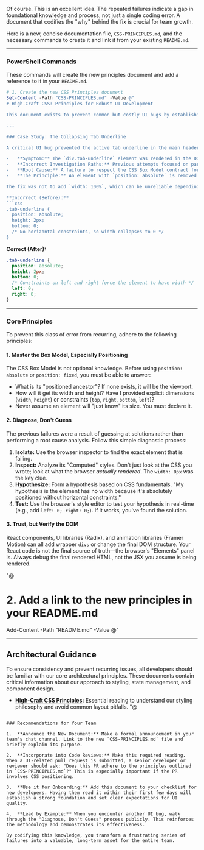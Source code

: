 Of course. This is an excellent idea. The repeated failures indicate a gap in foundational knowledge and process, not just a single coding error. A document that codifies the "why" behind the fix is crucial for team growth.

Here is a new, concise documentation file, `CSS-PRINCIPLES.md`, and the necessary commands to create it and link it from your existing `README.md`.

---

### **PowerShell Commands**

These commands will create the new principles document and add a reference to it in your `README.md`.

```powershell
# 1. Create the new CSS Principles document
Set-Content -Path "CSS-PRINCIPLES.md" -Value @"
# High-Craft CSS: Principles for Robust UI Development

This document exists to prevent common but costly UI bugs by establishing a set of foundational principles. It uses a recent, real-world issue as a case study to provide memorable, actionable guidance for all developers working on this codebase.

---

### Case Study: The Collapsing Tab Underline

A critical UI bug prevented the active tab underline in the main header from appearing. After 10 unsuccessful attempts, the root cause was identified.

-   **Symptom:** The `div.tab-underline` element was rendered in the DOM with the correct `height` but a computed `width` of `0px`, making it invisible.
-   **Incorrect Investigation Paths:** Previous attempts focused on parent heights, Radix UI component internals, and Framer Motion's animation lifecycle, failing to identify the fundamental issue.
-   **Root Cause:** A failure to respect the CSS Box Model contract for absolutely positioned elements.
-   **The Principle:** An element with `position: absolute` is removed from the normal document flow. It has no intrinsic width and will collapse to zero unless it is given explicit horizontal constraints.

The fix was not to add `width: 100%`, which can be unreliable depending on the parent's box model. The definitive solution was to constrain the element on both sides, forcing it to expand to fill the available space of its nearest positioned ancestor (`.tab-button`).

**Incorrect (Before):**
```css
.tab-underline {
  position: absolute;
  height: 2px;
  bottom: 0;
  /* No horizontal constraints, so width collapses to 0 */
}
```

**Correct (After):**
```css
.tab-underline {
  position: absolute;
  height: 2px;
  bottom: 0;
  /* Constraints on left and right force the element to have width */
  left: 0;
  right: 0;
}
```

---

### Core Principles

To prevent this class of error from recurring, adhere to the following principles:

#### 1. Master the Box Model, Especially Positioning

The CSS Box Model is not optional knowledge. Before using `position: absolute` or `position: fixed`, you must be able to answer:
-   What is its "positioned ancestor"? If none exists, it will be the viewport.
-   How will it get its width and height? Have I provided explicit dimensions (`width`, `height`) or constraints (`top`, `right`, `bottom`, `left`)?
-   Never assume an element will "just know" its size. You must declare it.

#### 2. Diagnose, Don't Guess

The previous failures were a result of guessing at solutions rather than performing a root cause analysis. Follow this simple diagnostic process:

1.  **Isolate:** Use the browser inspector to find the exact element that is failing.
2.  **Inspect:** Analyze its "Computed" styles. Don't just look at the CSS you wrote; look at what the browser *actually rendered*. The `width: 0px` was the key clue.
3.  **Hypothesize:** Form a hypothesis based on CSS fundamentals. "My hypothesis is the element has no width because it's absolutely positioned without horizontal constraints."
4.  **Test:** Use the browser's style editor to test your hypothesis in real-time (e.g., add `left: 0; right: 0;`). If it works, you've found the solution.

#### 3. Trust, but Verify the DOM

React components, UI libraries (Radix), and animation libraries (Framer Motion) can all add wrapper `divs` or change the final DOM structure. Your React code is not the final source of truth—the browser's "Elements" panel is. Always debug the final rendered HTML, not the JSX you assume is being rendered.

"@

# 2. Add a link to the new principles in your README.md
Add-Content -Path "README.md" -Value @"

---

## Architectural Guidance

To ensure consistency and prevent recurring issues, all developers should be familiar with our core architectural principles. These documents contain critical information about our approach to styling, state management, and component design.

-   **[High-Craft CSS Principles](./CSS-PRINCIPLES.md):** Essential reading to understand our styling philosophy and avoid common layout pitfalls.
"@
```

### Recommendations for Your Team

1.  **Announce the New Document:** Make a formal announcement in your team's chat channel. Link to the new `CSS-PRINCIPLES.md` file and briefly explain its purpose.

2.  **Incorporate into Code Reviews:** Make this required reading. When a UI-related pull request is submitted, a senior developer or reviewer should ask: "Does this PR adhere to the principles outlined in `CSS-PRINCIPLES.md`?" This is especially important if the PR involves CSS positioning.

3.  **Use it for Onboarding:** Add this document to your checklist for new developers. Having them read it within their first few days will establish a strong foundation and set clear expectations for UI quality.

4.  **Lead by Example:** When you encounter another UI bug, walk through the "Diagnose, Don't Guess" process publicly. This reinforces the methodology and demonstrates its effectiveness.

By codifying this knowledge, you transform a frustrating series of failures into a valuable, long-term asset for the entire team.